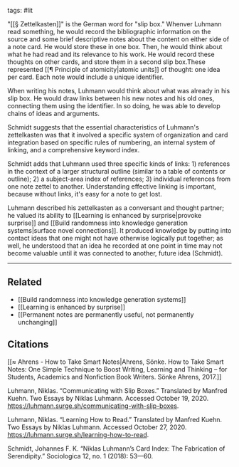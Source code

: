 tags: #lit 

"[[§ Zettelkasten]]" is the German word for "slip box." Whenver Luhmann read something, he would record the bibliographic information on the source and some brief descriptive notes about the content on either side of a note card. He would store these in one box. Then, he would think about what he had read and its relevance to his work. He would record these thoughts on other cards, and store them in a second slip box.These represented [[¶ Principle of atomicity|atomic units]] of thought: one idea per card. Each note would include a unique identifier. 

When writing his notes, Luhmann would think about what was already in his slip box. He would draw links between his new notes and his old ones, connecting them using the identifier. In so doing, he was able to develop chains of ideas and arguments.

Schmidt suggests that the essential characteristics of Luhmann's zettelkasten was that it involved a specific system of organization and card integration based on specific rules of numbering, an internal system of linking, and a comprehensive keyword index.

Schmidt adds that Luhmann used three specific kinds of links: 1) references in the context of a larger structural outline (similar to a table of contents or outline); 2) a subject-area index of references; 3) individual references from one note zettel to another. Understanding effective linking is important, because without links, it's easy for a note to get lost. 

Luhmann described his zettelkasten as a conversant and thought partner; he valued its ability to [[Learning is enhanced by surprise|provoke surprise]] and [[Build randomness into knowledge generation systems|surface novel connections]]. It produced knowledge by putting into contact ideas that one might not have otherwise logically put together; as well, he understood that an idea he recorded at one point in time may not become valuable until it was connected to another, future idea (Schmidt). 

---
## Related
- [[Build randomness into knowledge generation systems]]
- [[Learning is enhanced by surprise]]
- [[Permanent notes are permanently useful, not permanently unchanging]]

## Citations
[[≈ Ahrens - How to Take Smart Notes|Ahrens, Sönke. How to Take Smart Notes: One Simple Technique to Boost Writing, Learning and Thinking – for Students, Academics and Nonfiction Book Writers. Sönke Ahrens, 2017.]]

Luhmann, Niklas. “Communicating with Slip Boxes.” Translated by Manfred Kuehn. Two Essays by Niklas Luhmann. Accessed October 19, 2020. https://luhmann.surge.sh/communicating-with-slip-boxes.

Luhmann, Niklas. “Learning How to Read.” Translated by Manfred Kuehn. Two Essays by Niklas Luhmann. Accessed October 27, 2020. https://luhmann.surge.sh/learning-how-to-read.

Schmidt, Johannes F. K. “Niklas Luhmann’s Card Index: The Fabrication of Serendipity.” Sociologica 12, no. 1 (2018): 53—60.

